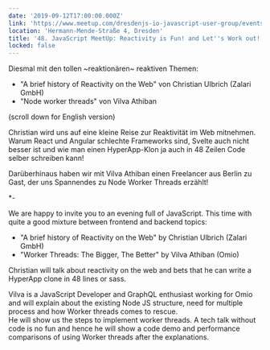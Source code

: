 ```yaml
---
date: '2019-09-12T17:00:00.000Z'
link: 'https://www.meetup.com/dresdenjs-io-javascript-user-group/events/wwdfrqyzmbqb/'
location: 'Hermann-Mende-Straße 4, Dresden'
title: '48. JavaScript MeetUp: Reactivity is Fun! and Let''s Work out!'
locked: false
---
```

Diesmal mit den tollen \~reaktionären\~ reaktiven Themen:  
* "A brief history of Reactivity on the Web" von Christian Ulbrich (Zalari GmbH)  
* "Node worker threads" von Vilva Athiban

(scroll down for English version)

Christian wird uns auf eine kleine Reise zur Reaktivität im Web mitnehmen. Warum React und Angular schlechte Frameworks sind, Svelte auch nicht besser ist und wie man einen HyperApp-Klon ja auch in 48 Zeilen Code selber schreiben kann!

Darüberhinaus haben wir mit Vilva Athiban einen Freelancer aus Berlin zu Gast, der uns Spannendes zu Node Worker Threads erzählt!

*-

We are happy to invite you to an evening full of JavaScript. This time with quite a good mixture between frontend and backend topics:

* "A brief history of Reactivity on the Web" by Christian Ulbrich (Zalari GmbH)  
* "Worker Threads: The Bigger, The Better" by Vilva Athiban (Omio)

Christian will talk about reactivity on the web and bets that he can write a HyperApp clone in 48 lines or sass.

Vilva is a JavaScript Developer and GraphQL enthusiast working for Omio and will explain about the existing Node JS structure, need for multiple process and how Worker threads comes to rescue.  
He will show us the steps to implement worker threads. A tech talk without code is no fun and hence he will show a code demo and performance comparisons of using Worker threads after the explanations.
